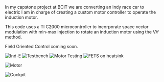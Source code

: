 In my capstone project at BCIT we are converting an Indy race car to electric
I am in charge of creating a custom motor controller to operate the induction motor.

This code uses a TI C2000 microcontroller to incorporate space vector modulation with min-max injection to rotate an induction motor using the V/f method.

Field Oriented Control coming soon.

![Ind-E](https://github.com/user-attachments/assets/82befbf6-10aa-4242-a93e-d52da07a9c81)
![Testbench](https://github.com/user-attachments/assets/f2d223f2-8e30-4c38-ace2-d1aaa8108462)
![Motor Testing](https://github.com/user-attachments/assets/38aa79b4-a6cd-4843-a956-04ad06de7af9)
![FETS on heatsink](https://github.com/user-attachments/assets/5e8ec779-4d34-429b-82c1-170fc7cc7f62)

![Motor](https://github.com/user-attachments/assets/1feddf1a-9a68-40f9-a0c9-53b71558b7ca)



![Cockpit](https://github.com/user-attachments/assets/4214a6e4-674d-4e7f-97bd-c368a87fde9d)


